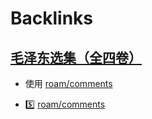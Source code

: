 
# Backlinks
## [毛泽东选集（全四卷）](毛泽东选集（全四卷）.md)
- 使用 [roam/comments](../roam/comments.md)

- 5️⃣ [roam/comments](../roam/comments.md)

